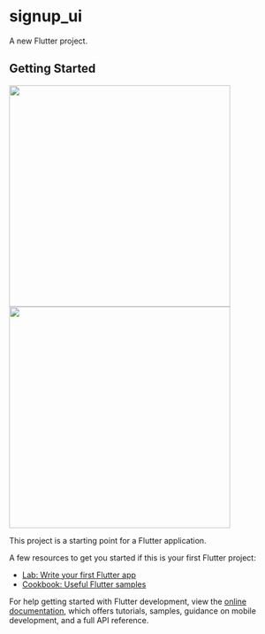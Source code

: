 # signup_ui

A new Flutter project.

## Getting Started
<img src="https://user-images.githubusercontent.com/124651720/218001198-783b5542-bd9c-4cf4-8f68-ee04b1446f4b.png" height="400">
<img src="https://user-images.githubusercontent.com/124651720/218001683-a1fb0271-86f9-45bb-a297-934ad2e8a07f.png" height="400">


This project is a starting point for a Flutter application.

A few resources to get you started if this is your first Flutter project:

- [Lab: Write your first Flutter app](https://docs.flutter.dev/get-started/codelab)
- [Cookbook: Useful Flutter samples](https://docs.flutter.dev/cookbook)

For help getting started with Flutter development, view the
[online documentation](https://docs.flutter.dev/), which offers tutorials,
samples, guidance on mobile development, and a full API reference.
